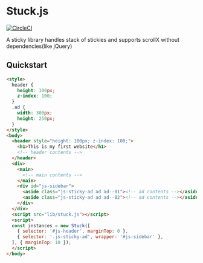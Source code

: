 # Stuck.js

[![CircleCI](https://circleci.com/gh/RyoNkmr/stuck-js/tree/master.svg?style=svg)](https://circleci.com/gh/RyoNkmr/stuck-js/tree/master)

A sticky library handles stack of stickies and supports scrollX without dependencies(like jQuery)

## Quickstart

```html
<style>
  header {
    height: 100px;
    z-index: 100;
  }
  .ad {
    width: 300px;
    height: 250px;
  }
</style>
<body>
  <header style="height: 100px; z-index: 100;">
    <h1>This is my first website</h1>
    <!-- header contents -->
  </header>
  <div>
    <main>
      <!-- main contents -->
    </main>
    <div id="js-sidebar">
      <aside class="js-sticky-ad ad ad--01"><!-- ad contents --></aside>
      <aside class="js-sticky-ad ad ad--02"><!-- ad contents --></aside>
    </div>
  </div>
  <script src="lib/stuck.js"></script>
  <script>
  const instances = new Stuck([
    { selector: '#js-header', marginTop: 0 },
    { selector: '.js-sticky-ad', wrapper: '#js-sidebar' },
  ], { marginTop: 10 });
  </script>
</body>
```

